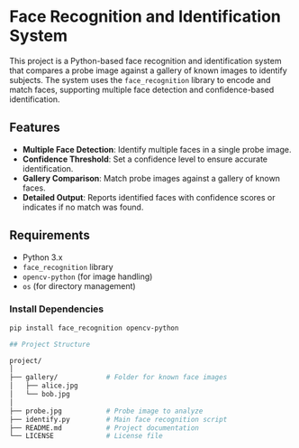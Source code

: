 # Face Recognition and Identification System

This project is a Python-based face recognition and identification system that compares a probe image against a gallery of known images to identify subjects. The system uses the `face_recognition` library to encode and match faces, supporting multiple face detection and confidence-based identification.

## Features
- **Multiple Face Detection**: Identify multiple faces in a single probe image.
- **Confidence Threshold**: Set a confidence level to ensure accurate identification.
- **Gallery Comparison**: Match probe images against a gallery of known faces.
- **Detailed Output**: Reports identified faces with confidence scores or indicates if no match was found.

## Requirements
- Python 3.x
- `face_recognition` library
- `opencv-python` (for image handling)
- `os` (for directory management)

### Install Dependencies
```bash
pip install face_recognition opencv-python

## Project Structure

project/
│
├── gallery/            # Folder for known face images
│   ├── alice.jpg
│   └── bob.jpg
│
├── probe.jpg           # Probe image to analyze
├── identify.py         # Main face recognition script
├── README.md           # Project documentation
└── LICENSE             # License file

